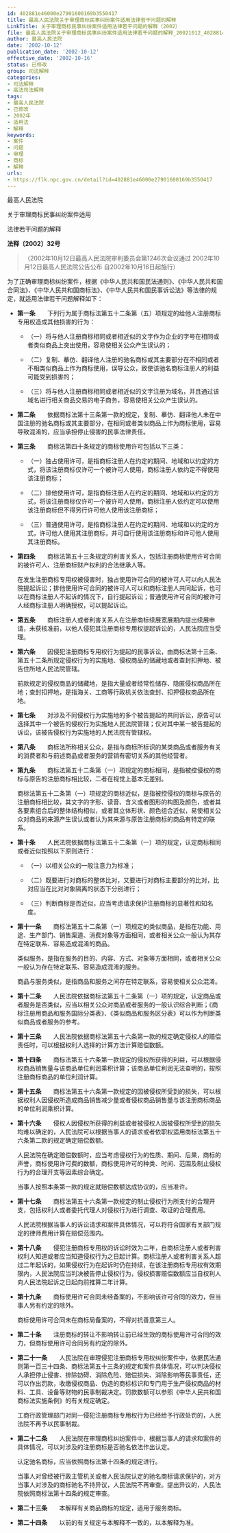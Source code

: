```yaml
---
id: 402881e46000e27901600169b3550417
title: 最高人民法院关于审理商标民事纠纷案件适用法律若干问题的解释
LinkTitle: 关于审理商标民事纠纷案件适用法律若干问题的解释（2002）
file: 最高人民法院关于审理商标民事纠纷案件适用法律若干问题的解释_20021012_402881e46000e27901600169b3550417.docx
author: 最高人民法院
date: '2002-10-12'
publication_date: '2002-10-12'
effective_date: '2002-10-16'
status: 已修改
group: 司法解释
categories:
- 司法解释
- 高法司法解释
tags:
- 最高人民法院
- 已修改
- 2002年
- 适用法
- 解释
keywords:
- 案件
- 问题
- 审理
- 商标
- 解释
urls:
- https://flk.npc.gov.cn/detail?id=402881e46000e27901600169b3550417
---
```


最高人民法院

关于审理商标民事纠纷案件适用

法律若干问题的解释

**法释〔2002〕32号**

> （2002年10月12日最高人民法院审判委员会第1246次会议通过 2002年10月12日最高人民法院公告公布 自2002年10月16日起施行）

为了正确审理商标纠纷案件，根据《中华人民共和国民法通则》、《中华人民共和国合同法》、《中华人民共和国商标法》、《中华人民共和国民事诉讼法》等法律的规定，就适用法律若干问题解释如下：

- **第一条**　　下列行为属于商标法第五十二条第（五）项规定的给他人注册商标专用权造成其他损害的行为：

  - （一）将与他人注册商标相同或者相近似的文字作为企业的字号在相同或者类似商品上突出使用，容易使相关公众产生误认的；

  - （二）复制、摹仿、翻译他人注册的驰名商标或其主要部分在不相同或者不相类似商品上作为商标使用，误导公众，致使该驰名商标注册人的利益可能受到损害的；

  - （三）将与他人注册商标相同或者相近似的文字注册为域名，并且通过该域名进行相关商品交易的电子商务，容易使相关公众产生误认的。

- **第二条**　　依据商标法第十三条第一款的规定，复制、摹仿、翻译他人未在中国注册的驰名商标或其主要部分，在相同或者类似商品上作为商标使用，容易导致混淆的，应当承担停止侵害的民事法律责任。

- **第三条**　　商标法第四十条规定的商标使用许可包括以下三类：

  - （一）独占使用许可，是指商标注册人在约定的期间、地域和以约定的方式，将该注册商标仅许可一个被许可人使用，商标注册人依约定不得使用该注册商标；

  - （二）排他使用许可，是指商标注册人在约定的期间、地域和以约定的方式，将该注册商标仅许可一个被许可人使用，商标注册人依约定可以使用该注册商标但不得另行许可他人使用该注册商标；

  - （三）普通使用许可，是指商标注册人在约定的期间、地域和以约定的方式，许可他人使用其注册商标，并可自行使用该注册商标和许可他人使用其注册商标。

- **第四条**　　商标法第五十三条规定的利害关系人，包括注册商标使用许可合同的被许可人、注册商标财产权利的合法继承人等。

  在发生注册商标专用权被侵害时，独占使用许可合同的被许可人可以向人民法院提起诉讼；排他使用许可合同的被许可人可以和商标注册人共同起诉，也可以在商标注册人不起诉的情况下，自行提起诉讼；普通使用许可合同的被许可人经商标注册人明确授权，可以提起诉讼。

- **第五条**　　商标注册人或者利害关系人在注册商标续展宽展期内提出续展申请，未获核准前，以他人侵犯其注册商标专用权提起诉讼的，人民法院应当受理。

- **第六条**　　因侵犯注册商标专用权行为提起的民事诉讼，由商标法第十三条、第五十二条所规定侵权行为的实施地、侵权商品的储藏地或者查封扣押地、被告住所地人民法院管辖。

  前款规定的侵权商品的储藏地，是指大量或者经常性储存、隐匿侵权商品所在地；查封扣押地，是指海关、工商等行政机关依法查封、扣押侵权商品所在地。

- **第七条**　　对涉及不同侵权行为实施地的多个被告提起的共同诉讼，原告可以选择其中一个被告的侵权行为实施地人民法院管辖；仅对其中某一被告提起的诉讼，该被告侵权行为实施地的人民法院有管辖权。

- **第八条**　　商标法所称相关公众，是指与商标所标识的某类商品或者服务有关的消费者和与前述商品或者服务的营销有密切关系的其他经营者。

- **第九条**　　商标法第五十二条第（一）项规定的商标相同，是指被控侵权的商标与原告的注册商标相比较，二者在视觉上基本无差别。

  商标法第五十二条第（一）项规定的商标近似，是指被控侵权的商标与原告的注册商标相比较，其文字的字形、读音、含义或者图形的构图及颜色，或者其各要素组合后的整体结构相似，或者其立体形状、颜色组合近似，易使相关公众对商品的来源产生误认或者认为其来源与原告注册商标的商品有特定的联系。

- **第十条**　　人民法院依据商标法第五十二条第（一）项的规定，认定商标相同或者近似按照以下原则进行：

  - （一）以相关公众的一般注意力为标准；

  - （二）既要进行对商标的整体比对，又要进行对商标主要部分的比对，比对应当在比对对象隔离的状态下分别进行；

  - （三）判断商标是否近似，应当考虑请求保护注册商标的显著性和知名度。

- **第十一条**　　商标法第五十二条第（一）项规定的类似商品，是指在功能、用途、生产部门、销售渠道、消费对象等方面相同，或者相关公众一般认为其存在特定联系、容易造成混淆的商品。

  类似服务，是指在服务的目的、内容、方式、对象等方面相同，或者相关公众一般认为存在特定联系、容易造成混淆的服务。

  商品与服务类似，是指商品和服务之间存在特定联系，容易使相关公众混淆。

- **第十二条**　　人民法院依据商标法第五十二条第（一）项的规定，认定商品或者服务是否类似，应当以相关公众对商品或者服务的一般认识综合判断；《商标注册用商品和服务国际分类表》、《类似商品和服务区分表》可以作为判断类似商品或者服务的参考。

- **第十三条**　　人民法院依据商标法第五十六条第一款的规定确定侵权人的赔偿责任时，可以根据权利人选择的计算方法计算赔偿数额。

- **第十四条**　　商标法第五十六条第一款规定的侵权所获得的利益，可以根据侵权商品销售量与该商品单位利润乘积计算；该商品单位利润无法查明的，按照注册商标商品的单位利润计算。

- **第十五条**　　商标法第五十六条第一款规定的因被侵权所受到的损失，可以根据权利人因侵权所造成商品销售减少量或者侵权商品销售量与该注册商标商品的单位利润乘积计算。

- **第十六条**　　侵权人因侵权所获得的利益或者被侵权人因被侵权所受到的损失均难以确定的，人民法院可以根据当事人的请求或者依职权适用商标法第五十六条第二款的规定确定赔偿数额。

  人民法院在确定赔偿数额时，应当考虑侵权行为的性质、期间、后果，商标的声誉，商标使用许可费的数额，商标使用许可的种类、时间、范围及制止侵权行为的合理开支等因素综合确定。

  当事人按照本条第一款的规定就赔偿数额达成协议的，应当准许。

- **第十七条**　　商标法第五十六条第一款规定的制止侵权行为所支付的合理开支，包括权利人或者委托代理人对侵权行为进行调查、取证的合理费用。

  人民法院根据当事人的诉讼请求和案件具体情况，可以将符合国家有关部门规定的律师费用计算在赔偿范围内。

- **第十八条**　　侵犯注册商标专用权的诉讼时效为二年，自商标注册人或者利害权利人知道或者应当知道侵权行为之日起计算。商标注册人或者利害关系人超过二年起诉的，如果侵权行为在起诉时仍在持续，在该注册商标专用权有效期限内，人民法院应当判决被告停止侵权行为，侵权损害赔偿数额应当自权利人向人民法院起诉之日起向前推算二年计算。

- **第十九条**　　商标使用许可合同未经备案的，不影响该许可合同的效力，但当事人另有约定的除外。

  商标使用许可合同未在商标局备案的，不得对抗善意第三人。

- **第二十条**　　注册商标的转让不影响转让前已经生效的商标使用许可合同的效力，但商标使用许可合同另有约定的除外。

- **第二十一条**　　人民法院在审理侵犯注册商标专用权纠纷案件中，依据民法通则第一百三十四条、商标法第五十三条的规定和案件具体情况，可以判决侵权人承担停止侵害、排除妨碍、消除危险、赔偿损失、消除影响等民事责任，还可以作出罚款，收缴侵权商品、伪造的商标标识和专门用于生产侵权商品的材料、工具、设备等财物的民事制裁决定。罚款数额可以参照《中华人民共和国商标法实施条例》的有关规定确定。

  工商行政管理部门对同一侵犯注册商标专用权行为已经给予行政处罚的，人民法院不再予以民事制裁。

- **第二十二条**　　人民法院在审理商标纠纷案件中，根据当事人的请求和案件的具体情况，可以对涉及的注册商标是否驰名依法作出认定。

  认定驰名商标，应当依照商标法第十四条的规定进行。

  当事人对曾经被行政主管机关或者人民法院认定的驰名商标请求保护的，对方当事人对涉及的商标驰名不持异议，人民法院不再审查。提出异议的，人民法院依照商标法第十四条的规定审查。

- **第二十三条**　　本解释有关商品商标的规定，适用于服务商标。

- **第二十四条**　　以前的有关规定与本解释不一致的，以本解释为准。
